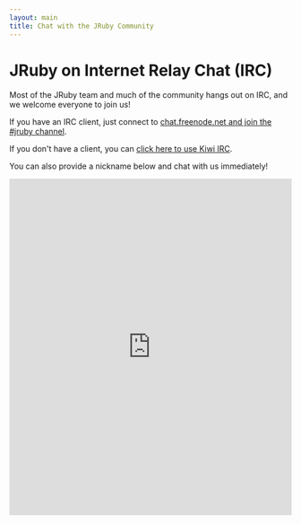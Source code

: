 ```yaml
---
layout: main
title: Chat with the JRuby Community
---
```

# JRuby on Internet Relay Chat (IRC)

Most of the JRuby team and much of the community hangs out on IRC, and we welcome everyone to join us!

If you have an IRC client, just connect to <a href="irc://chat.freenode.net/#jruby">chat.freenode.net and join the #jruby channel</a>.

If you don't have a client, you can [click here to use Kiwi IRC](http://kiwiirc.com/client/chat.freenode.net/#jruby).

You can also provide a nickname below and chat with us immediately!

<iframe src="https://kiwiirc.com/client/chat.freenode.net/#jruby" style="border:0; width:100%; height:600px;"></iframe>
